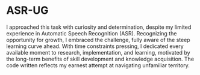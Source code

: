 # ASR-UG
I approached this task with curiosity and determination, despite my limited experience in Automatic Speech Recognition (ASR). Recognizing the opportunity for growth, I embraced the challenge, fully aware of the steep learning curve ahead. With time constraints pressing, I dedicated every available moment to research, implementation, and learning, motivated by the long-term benefits of skill development and knowledge acquisition. The code written reflects my earnest attempt at navigating unfamiliar territory.
